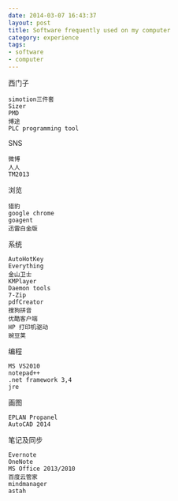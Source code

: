 ```yaml
---
date: 2014-03-07 16:43:37 
layout: post
title: Software frequently used on my computer
category: experience
tags:
- software
- computer
---
```



西门子

	simotion三件套
	Sizer
	PMD
	博途
	PLC programming tool
SNS

	微博
	人人
	TM2013
	
	
浏览

	猎豹
	google chrome
	goagent
	迅雷白金版


系统

	AutoHotKey
	Everything
	金山卫士
	KMPlayer
	Daemon tools
	7-Zip
	pdfCreator
	搜狗拼音
	优酷客户端
	HP 打印机驱动
	豌豆荚
 
编程

	MS VS2010
	notepad++
	.net framework 3,4
	jre

画图

	EPLAN Propanel
	AutoCAD 2014
	
笔记及同步

	Evernote
	OneNote
	MS Office 2013/2010
	百度云管家
	mindmanager
	astah

 